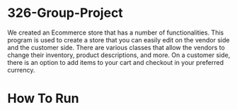 # 326-Group-Project
We created an Ecommerce store that has a number of functionalities. This program is used to create a store that you can easily edit on the vendor side and the customer side. There are various classes that allow the vendors to change their inventory, product descriptions, and more. On a customer side, there is an option to add items to your cart and checkout in your preferred currency.

# How To Run 
